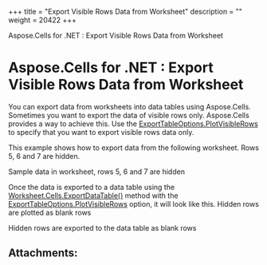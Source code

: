 +++
title = "Export Visible Rows Data from Worksheet" 
description = "" 
weight = 20422 
+++

Aspose.Cells for .NET : Export Visible Rows Data from Worksheet  

# Aspose.Cells for .NET : Export Visible Rows Data from Worksheet


You can export data from worksheets into data tables using Aspose.Cells. Sometimes you want to export the data of visible rows only. Aspose.Cells provides a way to achieve this. Use the [ExportTableOptions.PlotVisibleRows](https://apireference.aspose.com/net/cells/aspose.cells/exporttableoptions/properties/plotvisiblerows) to specify that you want to export visible rows data only.

This example shows how to export data from the following worksheet. Rows 5, 6 and 7 are hidden.

Sample data in worksheet, rows 5, 6 and 7 are hidden


Once the data is exported to a data table using the [Worksheet.Cells.ExportDataTable()](https://apireference.aspose.com/net/cells/aspose.cells/cells/methods/exportdatatable/index) method with the [ExportTableOptions.PlotVisibleRows](https://apireference.aspose.com/net/cells/aspose.cells/exporttableoptions/properties/plotvisiblerows) option, it will look like this. Hidden rows are plotted as blank rows

Hidden rows are exported to the data table as blank rows


## Attachments:


